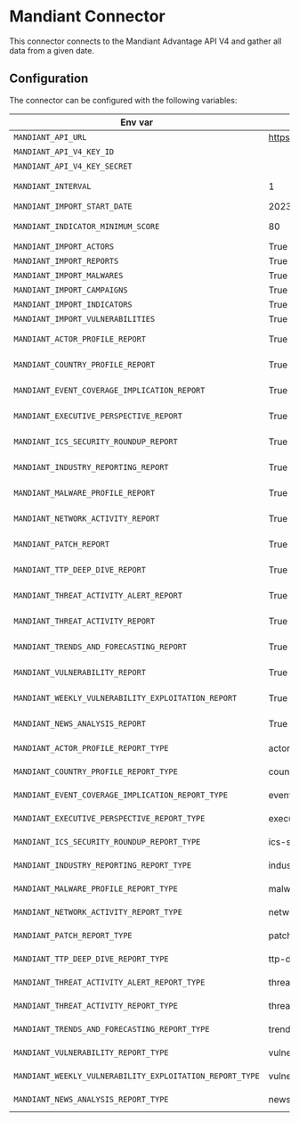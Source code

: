 # Mandiant Connector

This connector connects to the Mandiant Advantage API V4 and gather all data from a given date.

## Configuration

The connector can be configured with the following variables:

| Env var | Default | Description |
| - | - | - |
| `MANDIANT_API_URL` | https://api.intelligence.mandiant.com | URL for the Mandiant API |
| `MANDIANT_API_V4_KEY_ID` | | Mandiant API Key ID |
| `MANDIANT_API_V4_KEY_SECRET` | | Mandiant API Key Secret |
| `MANDIANT_INTERVAL` | 1 | Number of the days between each collection. |
| `MANDIANT_IMPORT_START_DATE` | 2023-01-01 | Date to start collect data |
| `MANDIANT_INDICATOR_MINIMUM_SCORE` | 80 | Minimum score (based on mscore) that an indicator must have to be processed |
| `MANDIANT_IMPORT_ACTORS` | True | Enable to collect actors |
| `MANDIANT_IMPORT_REPORTS` | True | Enable to collect reports |
| `MANDIANT_IMPORT_MALWARES` | True | Enable to collect malwares |
| `MANDIANT_IMPORT_CAMPAIGNS` | True | Enable to collect campaigns |
| `MANDIANT_IMPORT_INDICATORS` | True | Enable to collect indicators |
| `MANDIANT_IMPORT_VULNERABILITIES` | True | Enable to collect vulnerabilities |
| `MANDIANT_ACTOR_PROFILE_REPORT` | True | Enable to collect report type actor profile |
| `MANDIANT_COUNTRY_PROFILE_REPORT` | True | Enable to collect report type country_profile |
| `MANDIANT_EVENT_COVERAGE_IMPLICATION_REPORT` | True | Enable to collect report type event_coverage_implication |
| `MANDIANT_EXECUTIVE_PERSPECTIVE_REPORT` | True | Enable to collect report type executive_perspective |
| `MANDIANT_ICS_SECURITY_ROUNDUP_REPORT` | True | Enable to collect report type ics_security_roundup |
| `MANDIANT_INDUSTRY_REPORTING_REPORT` | True | Enable to collect report type industry_reporting |
| `MANDIANT_MALWARE_PROFILE_REPORT` | True | Enable to collect report type malware_profile |
| `MANDIANT_NETWORK_ACTIVITY_REPORT` | True | Enable to collect report type network_activity_reports |
| `MANDIANT_PATCH_REPORT` | True | Enable to collect report type patch_report |
| `MANDIANT_TTP_DEEP_DIVE_REPORT` | True | Enable to collect report type ttp_deep_dive |
| `MANDIANT_THREAT_ACTIVITY_ALERT_REPORT` | True | Enable to collect report type threat_activity_alert |
| `MANDIANT_THREAT_ACTIVITY_REPORT` | True | Enable to collect report type threat_activity_report |
| `MANDIANT_TRENDS_AND_FORECASTING_REPORT` | True | Enable to collect report type trends_and_forecasting |
| `MANDIANT_VULNERABILITY_REPORT` | True | Enable to collect report type vulnerability_report |
| `MANDIANT_WEEKLY_VULNERABILITY_EXPLOITATION_REPORT` | True | Enable to collect report type weekly_vulnerability_exploitation_report |
| `MANDIANT_NEWS_ANALYSIS_REPORT` | True | Enable to collect report type news_analysis |
| `MANDIANT_ACTOR_PROFILE_REPORT_TYPE` | actor-profile | Report type on vocabulary `report_types_ov` |
| `MANDIANT_COUNTRY_PROFILE_REPORT_TYPE` | country-profile | Report type on vocabulary `report_types_ov` |
| `MANDIANT_EVENT_COVERAGE_IMPLICATION_REPORT_TYPE` | event-coverage | Report type on vocabulary `report_types_ov` |
| `MANDIANT_EXECUTIVE_PERSPECTIVE_REPORT_TYPE` | executive-perspective | Report type on vocabulary `report_types_ov` |
| `MANDIANT_ICS_SECURITY_ROUNDUP_REPORT_TYPE` | ics-security-roundup | Report type on vocabulary `report_types_ov` |
| `MANDIANT_INDUSTRY_REPORTING_REPORT_TYPE` | industry | Report type on vocabulary `report_types_ov` |
| `MANDIANT_MALWARE_PROFILE_REPORT_TYPE` | malware-profile | Report type on vocabulary `report_types_ov` |
| `MANDIANT_NETWORK_ACTIVITY_REPORT_TYPE` | network-activity | Report type on vocabulary `report_types_ov` |
| `MANDIANT_PATCH_REPORT_TYPE` | patch | Report type on vocabulary `report_types_ov` |
| `MANDIANT_TTP_DEEP_DIVE_REPORT_TYPE` | ttp-deep-dive | Report type on vocabulary `report_types_ov` |
| `MANDIANT_THREAT_ACTIVITY_ALERT_REPORT_TYPE` | threat-alert | Report type on vocabulary `report_types_ov` |
| `MANDIANT_THREAT_ACTIVITY_REPORT_TYPE` | threat-activity | Report type on vocabulary `report_types_ov` |
| `MANDIANT_TRENDS_AND_FORECASTING_REPORT_TYPE` | trends-forecasting | Report type on vocabulary `report_types_ov` |
| `MANDIANT_VULNERABILITY_REPORT_TYPE` | vulnerability | Report type on vocabulary `report_types_ov` |
| `MANDIANT_WEEKLY_VULNERABILITY_EXPLOITATION_REPORT_TYPE` | vulnerability-exploitation | Report type on vocabulary `report_types_ov` |
| `MANDIANT_NEWS_ANALYSIS_REPORT_TYPE` | news-analysis | Report type on vocabulary `report_types_ov` |